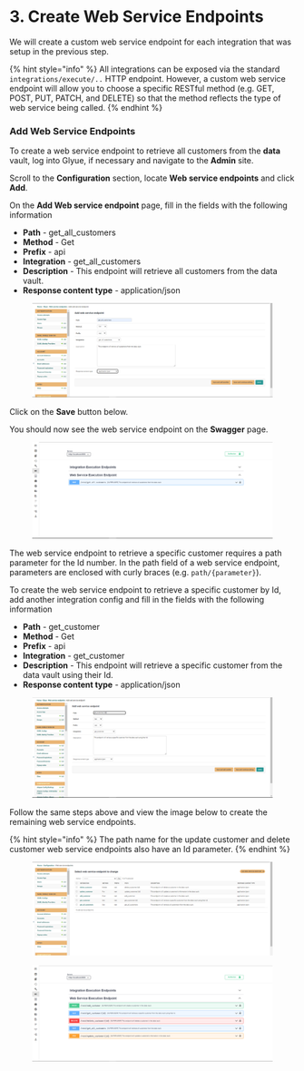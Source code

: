 # 3. Create Web Service Endpoints

We will create a custom web service endpoint for each integration that was setup in the previous step.

{% hint style="info" %}
All integrations can be exposed via the standard `integrations/execute/..` HTTP endpoint. However, a custom web service endpoint will allow you to choose a specific RESTful method (e.g. GET, POST, PUT, PATCH, and DELETE) so that the method reflects the type of web service being called.&#x20;
{% endhint %}

### Add Web Service Endpoints

To create a web service endpoint to retrieve all customers from the **data** vault, log into Glyue, if necessary and navigate to the **Admin** site.

Scroll to the **Configuration** section, locate **Web service endpoints** and click **Add**.

On the **Add Web service endpoint** page, fill in the fields with the following information&#x20;

* **Path** - get\_all\_customers
* **Method** - Get
* **Prefix** - api
* **Integration** - get\_all\_customers
* **Description** - This endpoint will retrieve all customers from the data vault.
* **Response content type** - application/json

<figure><img src="../../.gitbook/assets/image (79).png" alt=""><figcaption></figcaption></figure>

Click on the **Save** button below.

You should now see the web service endpoint on the **Swagger** page.

<figure><img src="../../.gitbook/assets/image (34).png" alt=""><figcaption></figcaption></figure>

The web service endpoint to retrieve a specific customer requires a path parameter for the Id number. In the path field of a web service endpoint, parameters are enclosed with curly braces (e.g. `path/{parameter}`).&#x20;

To create the web service endpoint to retrieve a specific customer by Id, add another integration config and fill in the fields with the following information&#x20;

* **Path** - get\_customer
* **Method** - Get
* **Prefix** - api
* **Integration** - get\_customer
* **Description** - This endpoint will retrieve a specific customer from the data vault using their Id.
* **Response content type** - application/json

<figure><img src="../../.gitbook/assets/image (63).png" alt=""><figcaption></figcaption></figure>

Follow the same steps above and view the image below to create the remaining web service endpoints.&#x20;

{% hint style="info" %}
The path name for the update customer and delete customer web service endpoints also have an Id parameter.
{% endhint %}

<figure><img src="../../.gitbook/assets/image (88).png" alt=""><figcaption></figcaption></figure>

<figure><img src="../../.gitbook/assets/image (98).png" alt=""><figcaption></figcaption></figure>
